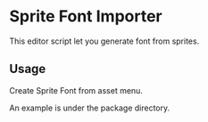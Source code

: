 # Sprite Font Importer

This editor script let you generate font from sprites.

## Usage

Create Sprite Font from asset menu.

An example is under the package directory.
